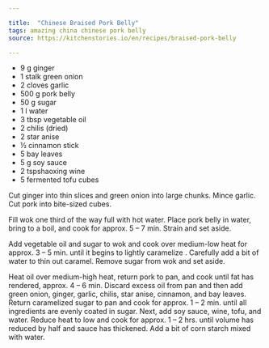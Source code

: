```yaml
---

title:  "Chinese Braised Pork Belly"
tags: amazing china chinese pork belly
source: https://kitchenstories.io/en/recipes/braised-pork-belly

---
```

* 9 g ginger
* 1 stalk green onion
* 2 cloves garlic
* 500 g pork belly
* 50 g sugar
* 1 l water
* 3 tbsp vegetable oil
* 2 chilis (dried)
* 2 star anise
* ½ cinnamon stick
* 5 bay leaves
* 5 g soy sauce
* 2 tspshaoxing wine
* 5 fermented tofu cubes

Cut ginger into thin slices and green onion into large chunks. Mince garlic. Cut pork into bite-sized cubes.

Fill wok one third of the way full with hot water. Place pork belly in water, bring to a boil, and cook for approx. 5 – 7 min. Strain and set aside.

Add vegetable oil and sugar to wok and cook over medium-low heat for approx. 3 – 5 min. until it begins to lightly caramelize . Carefully add a bit of water to thin out caramel. Remove sugar from wok and set aside.

Heat oil over medium-high heat, return pork to pan, and cook until fat has rendered, approx. 4 – 6 min. Discard excess oil from pan and then add green onion, ginger, garlic, chilis, star anise, cinnamon, and bay leaves. Return caramelized sugar to pan and cook for approx. 1 – 2 min. until all ingredients are evenly coated in sugar. Next, add soy sauce, wine, tofu, and water. Reduce heat to low and cook for approx. 1 – 2 hrs. until volume has reduced by half and sauce has thickened. Add a bit of corn starch mixed with water.
